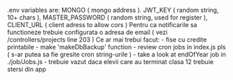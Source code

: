 .env variables are: MONGO ( mongo address ). JWT_KEY ( random string, 10+ chars ), MASTER_PASSWORD ( random string, used for register ), CLIENT_URL ( client adress to allow cors )
Pentru ca notificarile sa functioneze trebuie configurata o adresa de email ( vezi /controllers/projects line 203 )
Ce ar mai trebui facut:
    - fise cu credite printabile
    - make 'makeDbBackup' function
    - review cron jobs in index.js pls ( s-ar putea sa fie gresite cron string-urile )
    - take a look at endOfYear job in ./job/Jobs.js
    - trebuie vazut daca elevii care au terminat clasa 12 trebuie stersi din app